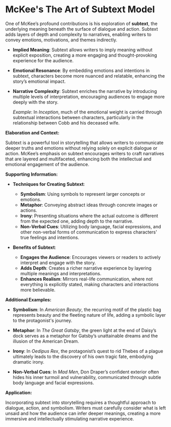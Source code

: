# **McKee's The Art of Subtext Model**

One of McKee’s profound contributions is his exploration of **subtext**, the underlying meaning beneath the surface of dialogue and action. Subtext adds layers of depth and complexity to narratives, enabling writers to convey emotions, motivations, and themes indirectly.

- **Implied Meaning**: Subtext allows writers to imply meaning without explicit exposition, creating a more engaging and thought-provoking experience for the audience.

- **Emotional Resonance**: By embedding emotions and intentions in subtext, characters become more nuanced and relatable, enhancing the story’s emotional impact.

- **Narrative Complexity**: Subtext enriches the narrative by introducing multiple levels of interpretation, encouraging audiences to engage more deeply with the story.

  _Example_: In _Inception_, much of the emotional weight is carried through subtextual interactions between characters, particularly in the relationship between Cobb and his deceased wife.

**Elaboration and Context:**

Subtext is a powerful tool in storytelling that allows writers to communicate deeper truths and emotions without relying solely on explicit dialogue or action. McKee’s emphasis on subtext encourages writers to craft narratives that are layered and multifaceted, enhancing both the intellectual and emotional engagement of the audience.

**Supporting Information:**

- **Techniques for Creating Subtext**:

  - **Symbolism**: Using symbols to represent larger concepts or emotions.
  - **Metaphor**: Conveying abstract ideas through concrete images or actions.
  - **Irony**: Presenting situations where the actual outcome is different from the expected one, adding depth to the narrative.
  - **Non-Verbal Cues**: Utilizing body language, facial expressions, and other non-verbal forms of communication to express characters' true feelings and intentions.

- **Benefits of Subtext**:
  - **Engages the Audience**: Encourages viewers or readers to actively interpret and engage with the story.
  - **Adds Depth**: Creates a richer narrative experience by layering multiple meanings and interpretations.
  - **Enhances Realism**: Mirrors real-life communication, where not everything is explicitly stated, making characters and interactions more believable.

**Additional Examples:**

- **Symbolism**: In _American Beauty_, the recurring motif of the plastic bag represents beauty and the fleeting nature of life, adding a symbolic layer to the protagonist's journey.

- **Metaphor**: In _The Great Gatsby_, the green light at the end of Daisy’s dock serves as a metaphor for Gatsby’s unattainable dreams and the illusion of the American Dream.

- **Irony**: In _Oedipus Rex_, the protagonist’s quest to rid Thebes of a plague ultimately leads to the discovery of his own tragic fate, embodying dramatic irony.

- **Non-Verbal Cues**: In _Mad Men_, Don Draper’s confident exterior often hides his inner turmoil and vulnerability, communicated through subtle body language and facial expressions.

**Application:**

Incorporating subtext into storytelling requires a thoughtful approach to dialogue, action, and symbolism. Writers must carefully consider what is left unsaid and how the audience can infer deeper meanings, creating a more immersive and intellectually stimulating narrative experience.
